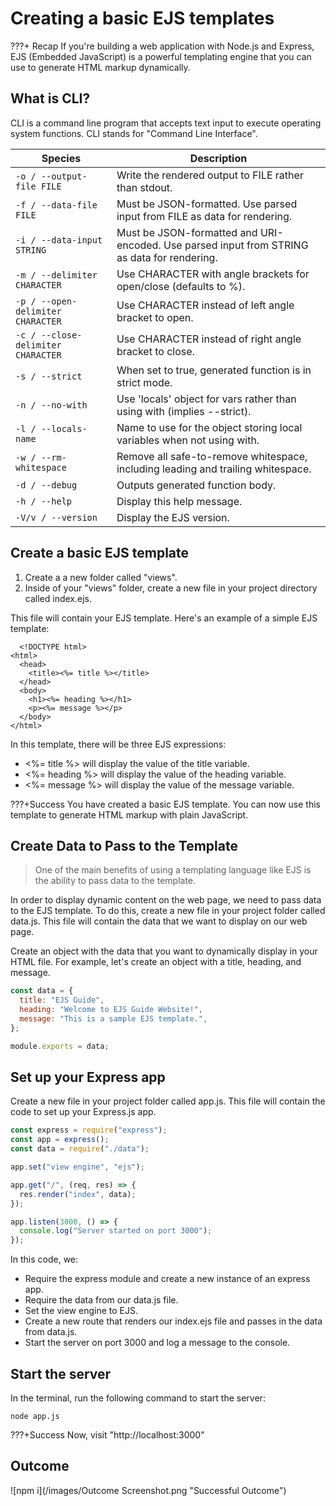 # Creating a basic EJS templates

???+ Recap
    If you're building a web application with Node.js and Express, EJS (Embedded JavaScript) is a powerful templating engine that you can use to generate HTML markup dynamically.

## What is CLI?

CLI is a command line program that accepts text input to execute operating system functions.
CLI stands for "Command Line Interface".

| Species                            | Description                                                                                 |
| ---------------------------------- | ------------------------------------------------------------------------------------------- |
| `-o / --output-file FILE`          | Write the rendered output to FILE rather than stdout.                                       |
| `-f / --data-file FILE`            | Must be JSON-formatted. Use parsed input from FILE as data for rendering.                   |
| `-i / --data-input STRING`         | Must be JSON-formatted and URI-encoded. Use parsed input from STRING as data for rendering. |
| `-m / --delimiter CHARACTER`       | Use CHARACTER with angle brackets for open/close (defaults to %).                           |
| `-p / --open-delimiter CHARACTER`  | Use CHARACTER instead of left angle bracket to open.                                        |
| `-c / --close-delimiter CHARACTER` | Use CHARACTER instead of right angle bracket to close.                                      |
| `-s / --strict`                    | When set to true, generated function is in strict mode.                                     |
| `-n / --no-with`                   | Use 'locals' object for vars rather than using with (implies --strict).                     |
| `-l / --locals-name`               | Name to use for the object storing local variables when not using with.                     |
| `-w / --rm-whitespace`             | Remove all safe-to-remove whitespace, including leading and trailing whitespace.            |
| `-d / --debug`                     | Outputs generated function body.                                                            |
| `-h / --help`                      | Display this help message.                                                                  |
| `-V/v / --version`                 | Display the EJS version.                                                                    |

## Create a basic EJS template

1. Create a a new folder called "views".
2. Inside of your "views" folder, create a new file in your project directory called index.ejs.

This file will contain your EJS template. Here's an example of a simple EJS template:

```
  <!DOCTYPE html>
<html>
  <head>
    <title><%= title %></title>
  </head>
  <body>
    <h1><%= heading %></h1>
    <p><%= message %></p>
  </body>
</html>
```

In this template, there will be three EJS expressions:

- <%= title %> will display the value of the title variable.
- <%= heading %> will display the value of the heading variable.
- <%= message %> will display the value of the message variable.

???+Success
    You have created a basic EJS template. You can now use this template to generate HTML markup with plain JavaScript.

## Create Data to Pass to the Template

> One of the main benefits of using a templating language like EJS is the ability to pass data to the template.

In order to display dynamic content on the web page, we need to pass data to the EJS template. To do this, create a new file in your project folder called data.js. This file will contain the data that we want to display on our web page.

Create an object with the data that you want to dynamically display in your HTML file. For example, let's create an object with a title, heading, and message.

```js
const data = {
  title: "EJS Guide",
  heading: "Welcome to EJS Guide Website!",
  message: "This is a sample EJS template.",
};

module.exports = data;
```

## Set up your Express app

Create a new file in your project folder called app.js. This file will contain the code to set up your Express.js app.

```js
const express = require("express");
const app = express();
const data = require("./data");

app.set("view engine", "ejs");

app.get("/", (req, res) => {
  res.render("index", data);
});

app.listen(3000, () => {
  console.log("Server started on port 3000");
});
```

In this code, we:

- Require the express module and create a new instance of an express app.
- Require the data from our data.js file.
- Set the view engine to EJS.
- Create a new route that renders our index.ejs file and passes in the data from data.js.
- Start the server on port 3000 and log a message to the console.

## Start the server

In the terminal, run the following command to start the server:

```
node app.js
```

???+Success
    Now, visit "http://localhost:3000"

## Outcome
![npm i](/images/Outcome Screenshot.png "Successful Outcome")